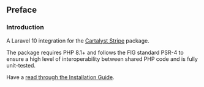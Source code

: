 ## Preface

### Introduction

A Laravel 10 integration for the [Cartalyst Stripe](https://cartalyst.com/manual/stripe/2.0) package.

The package requires PHP 8.1+ and follows the FIG standard PSR-4 to ensure a high level of interoperability between shared PHP code and is fully unit-tested.

Have a [read through the Installation Guide](#installation).
